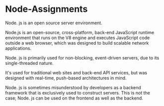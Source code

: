 # Node-Assignments

Node. js is an open source server environment. 

Node.js is an open-source, cross-platform, back-end JavaScript runtime environment that runs on the V8 engine and executes JavaScript code outside a web browser, 
which was designed to build scalable network applications. 

Node. js is primarily used for non-blocking, event-driven servers, due to its single-threaded nature. 

It's used for traditional web sites and back-end API services, but was designed with real-time, push-based architectures in mind. 

Node. js is sometimes misunderstood by developers as a backend framework that is exclusively used to construct servers. 
This is not the case; Node. js can be used on the frontend as well as the backend.
